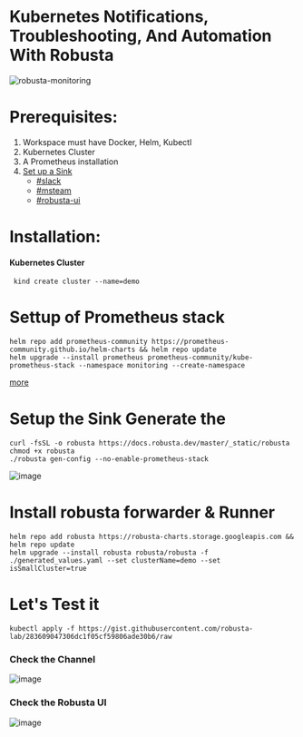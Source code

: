 # Kubernetes Notifications, Troubleshooting, And Automation With Robusta
![robusta-monitoring](https://github.com/user-attachments/assets/1c7bd4dc-fa2f-47a7-a80f-8f766030e25b)

# Prerequisites:
  1. Workspace must have Docker, Helm, Kubectl  
  2. Kubernetes Cluster 
  3. A Prometheus installation
  4. [Set up a Sink](https://docs.robusta.dev/master/configuration/sinks/index.html)
     - [#slack](https://docs.robusta.dev/master/configuration/sinks/slack.html) 
     - [#msteam](https://docs.robusta.dev/master/configuration/sinks/ms-teams.html)
     - [#robusta-ui](https://docs.robusta.dev/master/configuration/sinks/RobustaUI.html)
     
# Installation:
#### Kubernetes Cluster
```
 kind create cluster --name=demo
```
# Settup of Prometheus stack
```
helm repo add prometheus-community https://prometheus-community.github.io/helm-charts && helm repo update 
helm upgrade --install prometheus prometheus-community/kube-prometheus-stack --namespace monitoring --create-namespace     

```
[more](https://naren4b.github.io/nks/docs/prometheus_pushgateway.html#installing-prometheus--prometheus-operator)

# Setup the Sink Generate the 
``` 
curl -fsSL -o robusta https://docs.robusta.dev/master/_static/robusta
chmod +x robusta
./robusta gen-config --no-enable-prometheus-stack
```
![image](https://github.com/user-attachments/assets/e67d5c00-8749-4c03-a849-e5b0fe84161a)


# Install robusta forwarder & Runner  
```
helm repo add robusta https://robusta-charts.storage.googleapis.com && helm repo update
helm upgrade --install robusta robusta/robusta -f ./generated_values.yaml --set clusterName=demo --set isSmallCluster=true
```
# Let's Test it 
```
kubectl apply -f https://gist.githubusercontent.com/robusta-lab/283609047306dc1f05cf59806ade30b6/raw
```
### Check the Channel 
![image](https://github.com/user-attachments/assets/06ceb6eb-a22e-4346-a61f-96e921e03d70)
### Check the Robusta UI
![image](https://github.com/user-attachments/assets/ab559e7d-c7bc-44ee-a9a2-0ba8bfd75e15)

  
